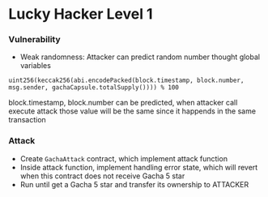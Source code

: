 # Lucky Hacker Level 1

### **Vulnerability**
* Weak randomness: Attacker can predict random number thought global variables

```uint256(keccak256(abi.encodePacked(block.timestamp, block.number, msg.sender, gachaCapsule.totalSupply()))) % 100```

block.timestamp, block.number can be predicted, when attacker call execute attack those value will be the same since it happends in the same transaction

### **Attack**
* Create `GachaAttack` contract, which implement attack function
* Inside attack function, implement handling error state, which will revert when this contract does not receive Gacha 5 star
* Run until get a Gacha 5 star and transfer its ownership to ATTACKER